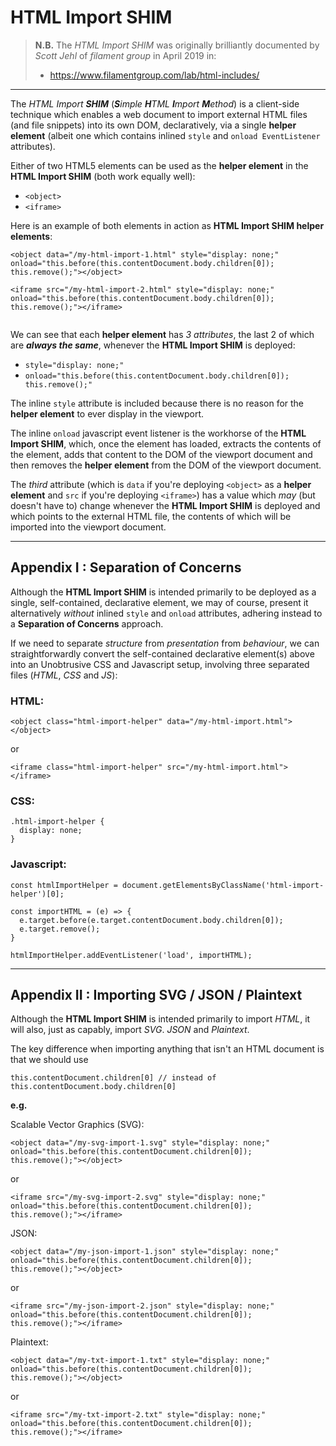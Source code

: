 # HTML Import SHIM

> **N.B.** The *HTML Import SHIM* was originally brilliantly documented by *Scott Jehl* of *filament group* in April 2019 in:
> - https://www.filamentgroup.com/lab/html-includes/

_______

The *HTML Import **SHIM*** (***S**imple **H**TML **I**mport **M**ethod*) is a client-side technique which enables a web document to import external HTML files (and file snippets) into its own DOM, declaratively, via a single **helper element** (albeit one which contains inlined `style` and `onload EventListener` attributes).

Either of two HTML5 elements can be used as the **helper element** in the **HTML Import SHIM** (both work equally well):

 - `<object>`
 - `<iframe>`
 
Here is an example of both elements in action as **HTML Import SHIM helper elements**:
 
```
<object data="/my-html-import-1.html" style="display: none;" onload="this.before(this.contentDocument.body.children[0]); this.remove();"></object>

<iframe src="/my-html-import-2.html" style="display: none;" onload="this.before(this.contentDocument.body.children[0]); this.remove();"></iframe>
 
```
We can see that each **helper element** has *3 attributes*, the last 2 of which are ***always the same***, whenever the **HTML Import SHIM** is deployed:

 - `style="display: none;"`
 - `onload="this.before(this.contentDocument.body.children[0]); this.remove();"`

The inline `style` attribute is included because there is no reason for the **helper element** to ever display in the viewport.

The inline `onload` javascript event listener is the workhorse of the **HTML Import SHIM**, which, once the element has loaded, extracts the contents of the element, adds that content to the DOM of the viewport document and then removes the **helper element** from the DOM of the viewport document.

The *third* attribute (which is `data` if you're deploying `<object>` as a **helper element** and `src` if you're deploying `<iframe>`) has a value which *may* (but doesn't have to) change whenever the **HTML Import SHIM** is deployed and which points to the external HTML file, the contents of which will be imported into the viewport document.

_____

## Appendix I : Separation of Concerns

Although the **HTML Import SHIM** is intended primarily to be deployed as a single, self-contained, declarative element, we may of course, present it alternatively *without* inlined `style` and `onload` attributes, adhering instead to a **Separation of Concerns** approach.

If we need to separate *structure* from *presentation* from *behaviour*, we can straightforwardly convert the self-contained declarative element(s) above into an Unobtrusive CSS and Javascript setup, involving three separated files (*HTML*, *CSS* and *JS*):

### HTML:

```
<object class="html-import-helper" data="/my-html-import.html"></object>
```

or

```
<iframe class="html-import-helper" src="/my-html-import.html"></iframe>
```

### CSS:

```
.html-import-helper {
  display: none;
}
```

### Javascript:

```
const htmlImportHelper = document.getElementsByClassName('html-import-helper')[0];

const importHTML = (e) => {
  e.target.before(e.target.contentDocument.body.children[0]);
  e.target.remove();
}

htmlImportHelper.addEventListener('load', importHTML);
```
_____

## Appendix II : Importing SVG / JSON / Plaintext

Although the  **HTML Import SHIM** is intended primarily to import *HTML*, it will also, just as capably, import *SVG*. *JSON* and *Plaintext*.

The key difference when importing anything that isn't an HTML document is that we should use

```
this.contentDocument.children[0] // instead of this.contentDocument.body.children[0]
```

**e.g.**

Scalable Vector Graphics (SVG):

```
<object data="/my-svg-import-1.svg" style="display: none;" onload="this.before(this.contentDocument.children[0]); this.remove();"></object>
```
or

```
<iframe src="/my-svg-import-2.svg" style="display: none;" onload="this.before(this.contentDocument.children[0]); this.remove();"></iframe>
```

JSON:

```
<object data="/my-json-import-1.json" style="display: none;" onload="this.before(this.contentDocument.children[0]); this.remove();"></object>
```

or

```
<iframe src="/my-json-import-2.json" style="display: none;" onload="this.before(this.contentDocument.children[0]); this.remove();"></iframe>
```

Plaintext:
```
<object data="/my-txt-import-1.txt" style="display: none;" onload="this.before(this.contentDocument.children[0]); this.remove();"></object>
```

or

```
<iframe src="/my-txt-import-2.txt" style="display: none;" onload="this.before(this.contentDocument.children[0]); this.remove();"></iframe>
```
